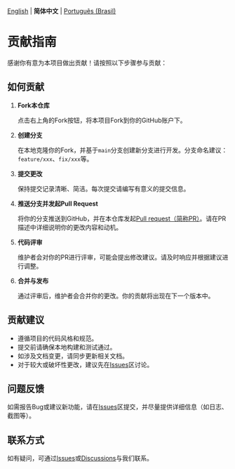 [English](CONTRIBUTING.md) | **简体中文** | [Português (Brasil)](CONTRIBUTING_pt-BR.md)

# 贡献指南

感谢你有意为本项目做出贡献！请按照以下步骤参与贡献：

## 如何贡献

1. **Fork本仓库**

   点击右上角的Fork按钮，将本项目Fork到你的GitHub账户下。

2. **创建分支**

   在本地克隆你的Fork，并基于`main`分支创建新分支进行开发。分支命名建议：`feature/xxx`、`fix/xxx`等。

3. **提交更改**

   保持提交记录清晰、简洁。每次提交请编写有意义的提交信息。

4. **推送分支并发起Pull Request**

   将你的分支推送到GitHub，并在本仓库发起[Pull request（简称PR）](https://github.com/xfqwdsj/IAmNotADeveloper/pulls)。请在PR描述中详细说明你的更改内容和动机。

5. **代码评审**

   维护者会对你的PR进行评审，可能会提出修改建议。请及时响应并根据建议进行调整。

6. **合并与发布**

   通过评审后，维护者会合并你的更改。你的贡献将出现在下一个版本中。

## 贡献建议

- 遵循项目的代码风格和规范。
- 提交前请确保本地构建和测试通过。
- 如涉及文档变更，请同步更新相关文档。
- 对于较大或破坏性更改，建议先在[Issues](https://github.com/xfqwdsj/IAmNotADeveloper/issues)区讨论。

## 问题反馈

如需报告Bug或建议新功能，请在[Issues](https://github.com/xfqwdsj/IAmNotADeveloper/issues)区提交，并尽量提供详细信息（如日志、截图等）。

## 联系方式

如有疑问，可通过[Issues](https://github.com/xfqwdsj/IAmNotADeveloper/issues)或[Discussions](https://github.com/xfqwdsj/IAmNotADeveloper/discussions)与我们联系。
